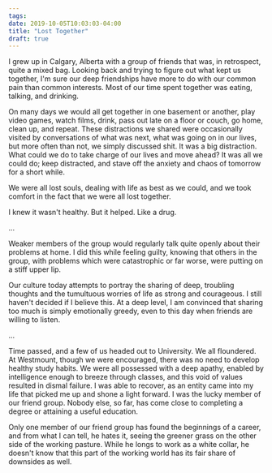 ```yaml
---
tags:
date: 2019-10-05T10:03:03-04:00
title: "Lost Together"
draft: true
---
```


I grew up in Calgary, Alberta with a group of friends that was, in retrospect,
quite a mixed bag. Looking back and trying to figure out what kept us together,
I'm sure our deep friendships have more to do with our common pain than common
interests. Most of our time spent together was eating, talking, and drinking.

On many days we would all get together in one basement or another, play video
games, watch films, drink, pass out late on a floor or couch, go home, clean
up, and repeat. These distractions we shared were occasionally visited by
conversations of what was next, what was going on in our lives, but more often
than not, we simply discussed shit. It was a big distraction. What could we do
to take charge of our lives and move ahead? It was all we could do; keep
distracted, and stave off the anxiety and chaos of tomorrow for a short while.

We were all lost souls, dealing with life as best as we could, and we took
comfort in the fact that we were all lost together.

I knew it wasn't healthy. But it helped. Like a drug.

...

Weaker members of the group would regularly talk quite openly about their
problems at home. I did this while feeling guilty, knowing that others in the
group, with problems which were catastrophic or far worse, were putting on a
stiff upper lip.

Our culture today attempts to portray the sharing of deep, troubling thoughts
and the tumultuous worries of life as strong and courageous. I still haven't
decided if I believe this. At a deep level, I am convinced that sharing too much
is simply emotionally greedy, even to this day when friends are willing to
listen.

...

Time passed, and a few of us headed out to University. We all floundered. At
Westmount, though we were encouraged, there was no need to develop healthy study
habits. We were all possessed with a deep apathy, enabled by intelligence enough
to breeze through classes, and this void of values resulted in dismal failure.
I was able to recover, as an entity came into my life that picked me up and
shone a light forward. I was the lucky member of our friend group. Nobody else,
so far, has come close to completing a degree or attaining a useful education.

Only one member of our friend group has found the beginnings of a career, and
from what I can tell, he hates it, seeing the greener grass on the other side of
the working pasture. While he longs to work as a white collar, he doesn't know
that this part of the working world has its fair share of downsides as well.
